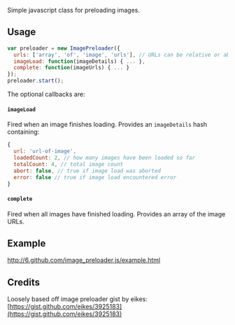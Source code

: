 Simple javascript class for preloading images.

## Usage

```javascript
var preloader = new ImagePreloader({
  urls: ['array', 'of', 'image', 'urls'], // URLs can be relative or absolute
  imageLoad: function(imageDetails) { ... },
  complete: function(imageUrls) { ... }
});
preloader.start();
```

The optional callbacks are:

#### `imageLoad`

Fired when an image finishes loading. Provides an `imageDetails` hash containing:

```javascript
{
  url: 'url-of-image',
  loadedCount: 2, // how many images have been loaded so far
  totalCount: 4, // total image count
  abort: false, // true if image load was aborted
  error: false // true if image load encountered error
}
```

#### `complete`

Fired when all images have finished loading. Provides an array of the image URLs.

## Example

http://6.github.com/image_preloader.js/example.html

## Credits

Loosely based off image preloader gist by eikes: [https://gist.github.com/eikes/3925183](https://gist.github.com/eikes/3925183)
